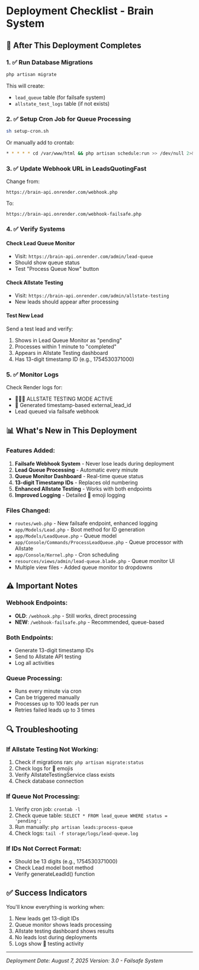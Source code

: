 # Deployment Checklist - Brain System

## 🚀 After This Deployment Completes

### 1. ✅ Run Database Migrations
```bash
php artisan migrate
```
This will create:
- `lead_queue` table (for failsafe system)
- `allstate_test_logs` table (if not exists)

### 2. ✅ Setup Cron Job for Queue Processing
```bash
sh setup-cron.sh
```
Or manually add to crontab:
```bash
* * * * * cd /var/www/html && php artisan schedule:run >> /dev/null 2>&1
```

### 3. ✅ Update Webhook URL in LeadsQuotingFast
Change from:
```
https://brain-api.onrender.com/webhook.php
```
To:
```
https://brain-api.onrender.com/webhook-failsafe.php
```

### 4. ✅ Verify Systems

#### Check Lead Queue Monitor
- Visit: `https://brain-api.onrender.com/admin/lead-queue`
- Should show queue status
- Test "Process Queue Now" button

#### Check Allstate Testing
- Visit: `https://brain-api.onrender.com/admin/allstate-testing`
- New leads should appear after processing

#### Test New Lead
Send a test lead and verify:
1. Shows in Lead Queue Monitor as "pending"
2. Processes within 1 minute to "completed"
3. Appears in Allstate Testing dashboard
4. Has 13-digit timestamp ID (e.g., 1754530371000)

### 5. ✅ Monitor Logs
Check Render logs for:
- 🧪🧪🧪 ALLSTATE TESTING MODE ACTIVE
- 🔢 Generated timestamp-based external_lead_id
- Lead queued via failsafe webhook

## 📊 What's New in This Deployment

### Features Added:
1. **Failsafe Webhook System** - Never lose leads during deployment
2. **Lead Queue Processing** - Automatic every minute
3. **Queue Monitor Dashboard** - Real-time queue status
4. **13-digit Timestamp IDs** - Replaces old numbering
5. **Enhanced Allstate Testing** - Works with both endpoints
6. **Improved Logging** - Detailed 🧪 emoji logging

### Files Changed:
- `routes/web.php` - New failsafe endpoint, enhanced logging
- `app/Models/Lead.php` - Boot method for ID generation
- `app/Models/LeadQueue.php` - Queue model
- `app/Console/Commands/ProcessLeadQueue.php` - Queue processor with Allstate
- `app/Console/Kernel.php` - Cron scheduling
- `resources/views/admin/lead-queue.blade.php` - Queue monitor UI
- Multiple view files - Added queue monitor to dropdowns

## ⚠️ Important Notes

### Webhook Endpoints:
- **OLD**: `/webhook.php` - Still works, direct processing
- **NEW**: `/webhook-failsafe.php` - Recommended, queue-based

### Both Endpoints:
- Generate 13-digit timestamp IDs
- Send to Allstate API testing
- Log all activities

### Queue Processing:
- Runs every minute via cron
- Can be triggered manually
- Processes up to 100 leads per run
- Retries failed leads up to 3 times

## 🔍 Troubleshooting

### If Allstate Testing Not Working:
1. Check if migrations ran: `php artisan migrate:status`
2. Check logs for 🧪 emojis
3. Verify AllstateTestingService class exists
4. Check database connection

### If Queue Not Processing:
1. Verify cron job: `crontab -l`
2. Check queue table: `SELECT * FROM lead_queue WHERE status = 'pending';`
3. Run manually: `php artisan leads:process-queue`
4. Check logs: `tail -f storage/logs/lead-queue.log`

### If IDs Not Correct Format:
- Should be 13 digits (e.g., 1754530371000)
- Check Lead model boot method
- Verify generateLeadId() function

## ✅ Success Indicators

You'll know everything is working when:
1. New leads get 13-digit IDs
2. Queue monitor shows leads processing
3. Allstate testing dashboard shows results
4. No leads lost during deployments
5. Logs show 🧪 testing activity

---

*Deployment Date: August 7, 2025*
*Version: 3.0 - Failsafe System*



